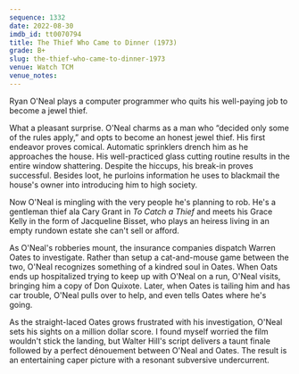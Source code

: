 ```yaml
---
sequence: 1332
date: 2022-08-30
imdb_id: tt0070794
title: The Thief Who Came to Dinner (1973)
grade: B+
slug: the-thief-who-came-to-dinner-1973
venue: Watch TCM
venue_notes:
---
```


Ryan O'Neal plays a computer programmer who quits his well-paying job to become a jewel thief.

<!-- end -->

What a pleasant surprise. O'Neal charms as a man who “decided only some of the rules apply,” and opts to become an honest jewel thief. His first endeavor proves comical. Automatic sprinklers drench him as he approaches the house. His well-practiced glass cutting routine results in the entire window shattering. Despite the hiccups, his break-in proves successful. Besides loot, he purloins information he uses to blackmail the house's owner into introducing him to high society.

Now O'Neal is mingling with the very people he's planning to rob. He's a gentleman thief ala Cary Grant in <span data-imdb-id="tt0048728">_To Catch a Thief_</span> and meets his Grace Kelly in the form of Jacqueline Bisset, who plays an heiress living in an empty rundown estate she can't sell or afford.

As O'Neal's robberies mount, the insurance companies dispatch Warren Oates to investigate. Rather than setup a cat-and-mouse game between the two, O'Neal recognizes something of a kindred soul in Oates. When Oats ends up hospitalized trying to keep up with O'Neal on a run, O'Neal visits, bringing him a copy of Don Quixote. Later, when Oates is tailing him and has car trouble, O'Neal pulls over to help, and even tells Oates where he's going.

As the straight-laced Oates grows frustrated with his investigation, O'Neal sets his sights on a million dollar score. I found myself worried the film wouldn't stick the landing, but Walter Hill's script delivers a taunt finale followed by a perfect dénouement between O'Neal and Oates. The result is an entertaining caper picture with a resonant subversive undercurrent.

